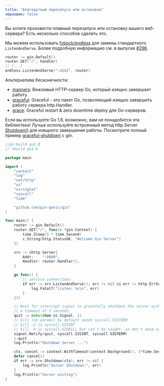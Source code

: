 ```yaml
---
title: "Благодатный перезапуск или остановка"
черновик: false
---
```


Вы хотите произвести плавный перезапуск или остановку вашего веб-сервера?
Есть несколько способов сделать это.

Мы можем использовать [fvbock/endless](https://github.com/fvbock/endless) для замены стандартного `ListenAndServe`. Более подробную информацию см. в выпуске [#296](https://github.com/gin-gonic/gin/issues/296).

```go
router := gin.Default()
router.GET("/", handler)
// [...]
endless.ListenAndServe(":4242", router)
```

Альтернатива бесконечности:

* [manners](https://github.com/braintree/manners): Вежливый HTTP-сервер Go, который изящно завершает работу.
* [graceful](https://github.com/tylerb/graceful): Graceful - это пакет Go, позволяющий изящно завершить работу сервера http.Handler.
* [grace](https://github.com/facebookgo/grace): Graceful restart & zero downtime deploy для Go-серверов.

Если вы используете Go 1.8, возможно, вам не понадобится эта библиотека! Лучше используйте встроенный метод http.Server [Shutdown()](https://golang.org/pkg/net/http/#Server.Shutdown) для изящного завершения работы. Посмотрите полный пример [graceful-shutdown](https://github.com/gin-gonic/examples/tree/master/graceful-shutdown) с gin.

```go
//go:build go1.8
// +build go1.8

package main

import (
	"context"
	"log"
	"net/http"
	"os"
	"os/signal"
	"syscall"
	"time"

	"github.com/gin-gonic/gin"
)

func main() {
	router := gin.Default()
	router.GET("/", func(c *gin.Context) {
		time.Sleep(5 * time.Second)
		c.String(http.StatusOK, "Welcome Gin Server")
	})

	srv := &http.Server{
		Addr:    ":8080",
		Handler: router.Handler(),
	}

	go func() {
		// service connections
		if err := srv.ListenAndServe(); err != nil && err != http.ErrServerClosed {
			log.Fatalf("listen: %s\n", err)
		}
	}()

	// Wait for interrupt signal to gracefully shutdown the server with
	// a timeout of 5 seconds.
	quit := make(chan os.Signal, 1)
	// kill (no params) by default sends syscall.SIGTERM
	// kill -2 is syscall.SIGINT
	// kill -9 is syscall.SIGKILL but can't be caught, so don't need add it
	signal.Notify(quit, syscall.SIGINT, syscall.SIGTERM)
	<-quit
	log.Println("Shutdown Server ...")

	ctx, cancel := context.WithTimeout(context.Background(), 5*time.Second)
	defer cancel()
	if err := srv.Shutdown(ctx); err != nil {
		log.Println("Server Shutdown:", err)
	}
	log.Println("Server exiting")
}
```

